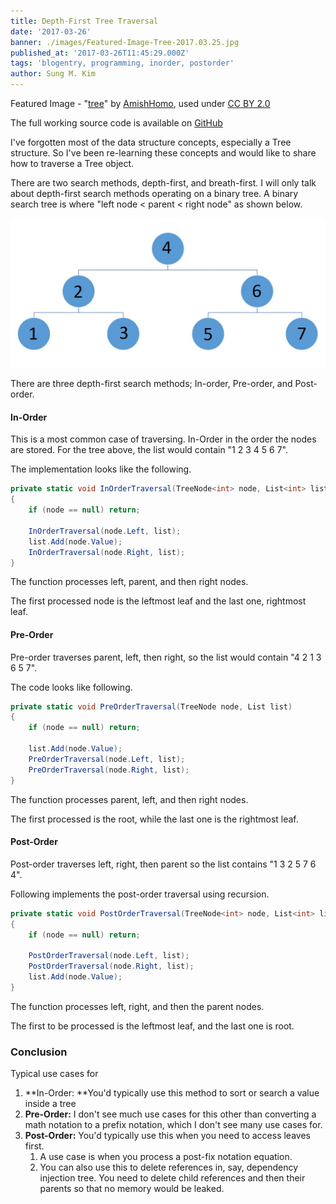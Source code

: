 ```yaml
---
title: Depth-First Tree Traversal
date: '2017-03-26'
banner: ./images/Featured-Image-Tree-2017.03.25.jpg
published_at: '2017-03-26T11:45:29.000Z'
tags: 'blogentry, programming, inorder, postorder'
author: Sung M. Kim
---
```


Featured Image - "[tree](https://www.flickr.com/photos/kenorwig/33051659145/in/photolist-SmEoLa-8ayiD4-dqarfG-5DC811-7eKKLj-9qrnoZ-9B2Lor-84hd8L-doRPFa-qGa6NE-m2Afgp-2193x-9GU4BC-bVnUAS-8iFmBG-e712bc-pebv7p-69THJB-cXskaJ-oncXE-8hhqUP-RPEM3-njFjSY-hBt2TR-4VoKTV-iPayWm-ciKgxW-d8udC9-9tXNXQ-efxZPy-Ek8Wh-h17NPK-oZHbQr-m9qs9-4G8yY4-5Rnvwp-AKZmA-RAs4FJ-qiAzi8-g2u2y-5eyFVz-bbh1ZT-ntNFQF-4FLXz1-hU7rUY-pUbruw-SZqaFe-9z2uWL-93SbqU-hjce93)" by [AmishHomo](https://www.flickr.com/photos/powerset/), used under [CC BY 2.0](https://creativecommons.org/licenses/by/2.0/)

The full working source code is available on [GitHub](https://github.com/dance2die/Demo.LearnByDoing/tree/master/Demo.LearnByDoing.General/Tree)

I've forgotten most of the data structure concepts, especially a Tree structure. So I've been re-learning these concepts and would like to share how to traverse a Tree object.

There are two search methods, depth-first, and breath-first. I will only talk about depth-first search methods operating on a binary tree. A binary search tree is where "left node < parent < right node" as shown below.

![](./images/Binary-Search-Tree.jpg)

There are three depth-first search methods; In-order, Pre-order, and Post-order.

#### In-Order

This is a most common case of traversing. In-Order in the order the nodes are stored. For the tree above, the list would contain "1 2 3 4 5 6 7".

The implementation looks like the following.

```csharp
private static void InOrderTraversal(TreeNode<int> node, List<int> list)
{
	if (node == null) return;

	InOrderTraversal(node.Left, list);
	list.Add(node.Value);
	InOrderTraversal(node.Right, list);
}
```

The function processes left, parent, and then right nodes.

The first processed node is the leftmost leaf and the last one, rightmost leaf.

#### Pre-Order

Pre-order traverses parent, left, then right, so the list would contain "4 2 1 3 6 5 7".

The code looks like following.

```csharp
private static void PreOrderTraversal(TreeNode node, List list)
{
    if (node == null) return;

    list.Add(node.Value);
    PreOrderTraversal(node.Left, list);
    PreOrderTraversal(node.Right, list);
}
```

The function processes parent, left, and then right nodes.

The first processed is the root, while the last one is the rightmost leaf.

#### Post-Order

Post-order traverses left, right, then parent so the list contains "1 3 2 5 7 6 4".

Following implements the post-order traversal using recursion.

```csharp
private static void PostOrderTraversal(TreeNode<int> node, List<int> list)
{
    if (node == null) return;

    PostOrderTraversal(node.Left, list);
    PostOrderTraversal(node.Right, list);
    list.Add(node.Value);
}
```

The function processes left, right, and then the parent nodes.

The first to be processed is the leftmost leaf, and the last one is root.

### Conclusion

Typical use cases for

1. **In-Order: **You'd typically use this method to sort or search a value inside a tree
2. **Pre-Order:** I don't see much use cases for this other than converting a math notation to a prefix notation, which I don't see many use cases for.
3. **Post-Order:** You'd typically use this when you need to access leaves first.
   1. A use case is when you process a post-fix notation equation.
   2. You can also use this to delete references in, say, dependency injection tree. You need to delete child references and then their parents so that no memory would be leaked.

